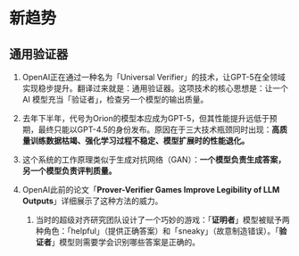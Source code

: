 # 新趋势

## 通用验证器

1. OpenAI正在通过一种名为「Universal Verifier」的技术，让GPT-5在全领域实现稳步提升。翻译过来就是：通用验证器。这项技术的核心思想是：让一个AI 模型充当「验证者」，检查另一个模型的输出质量。

1. 去年下半年，代号为Orion的模型本应成为GPT-5，但其性能提升远低于预期，最终只能以GPT-4.5的身份发布。原因在于三大技术瓶颈同时出现：**高质量训练数据枯竭、强化学习过程不稳定、模型扩展时的性能退化。**
2. 这个系统的工作原理类似于生成对抗网络（GAN）：**一个模型负责生成答案，另一个模型负责评判质量。**
3. OpenAI此前的论文「**Prover-Verifier Games Improve Legibility of LLM Outputs**」详细展示了这种方法的威力。
   1. 当时的超级对齐研究团队设计了一个巧妙的游戏：「**证明者**」模型被赋予两种角色：「helpful」（提供正确答案）和「sneaky」（故意制造错误）。「**验证者**」模型则需要学会识别哪些答案是正确的。
